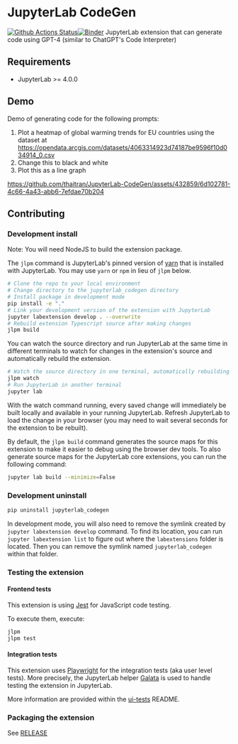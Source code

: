 # JupyterLab CodeGen

[![Github Actions Status](https://github.com/thaitran/JupyterLab-CodeGen/workflows/Build/badge.svg)](https://github.com/thaitran/JupyterLab-CodeGen/actions/workflows/build.yml)[![Binder](https://mybinder.org/badge_logo.svg)](https://mybinder.org/v2/gh/thaitran/JupyterLab-CodeGen/main?urlpath=lab)
JupyterLab extension that can generate code using GPT-4 (similar to ChatGPT's Code Interpreter)

## Requirements

- JupyterLab >= 4.0.0

## Demo

Demo of generating code for the following prompts:
1. Plot a heatmap of global warming trends for EU countries using the dataset at https://opendata.arcgis.com/datasets/4063314923d74187be9596f10d034914_0.csv
2. Change this to black and white
3. Plot this as a line graph

https://github.com/thaitran/JupyterLab-CodeGen/assets/432859/6d102781-4c66-4a43-abb6-7efdae70b204

## Contributing

### Development install

Note: You will need NodeJS to build the extension package.

The `jlpm` command is JupyterLab's pinned version of
[yarn](https://yarnpkg.com/) that is installed with JupyterLab. You may use
`yarn` or `npm` in lieu of `jlpm` below.

```bash
# Clone the repo to your local environment
# Change directory to the jupyterlab_codegen directory
# Install package in development mode
pip install -e "."
# Link your development version of the extension with JupyterLab
jupyter labextension develop . --overwrite
# Rebuild extension Typescript source after making changes
jlpm build
```

You can watch the source directory and run JupyterLab at the same time in different terminals to watch for changes in the extension's source and automatically rebuild the extension.

```bash
# Watch the source directory in one terminal, automatically rebuilding when needed
jlpm watch
# Run JupyterLab in another terminal
jupyter lab
```

With the watch command running, every saved change will immediately be built locally and available in your running JupyterLab. Refresh JupyterLab to load the change in your browser (you may need to wait several seconds for the extension to be rebuilt).

By default, the `jlpm build` command generates the source maps for this extension to make it easier to debug using the browser dev tools. To also generate source maps for the JupyterLab core extensions, you can run the following command:

```bash
jupyter lab build --minimize=False
```

### Development uninstall

```bash
pip uninstall jupyterlab_codegen
```

In development mode, you will also need to remove the symlink created by `jupyter labextension develop`
command. To find its location, you can run `jupyter labextension list` to figure out where the `labextensions`
folder is located. Then you can remove the symlink named `jupyterlab_codegen` within that folder.

### Testing the extension

#### Frontend tests

This extension is using [Jest](https://jestjs.io/) for JavaScript code testing.

To execute them, execute:

```sh
jlpm
jlpm test
```

#### Integration tests

This extension uses [Playwright](https://playwright.dev/docs/intro) for the integration tests (aka user level tests).
More precisely, the JupyterLab helper [Galata](https://github.com/jupyterlab/jupyterlab/tree/master/galata) is used to handle testing the extension in JupyterLab.

More information are provided within the [ui-tests](./ui-tests/README.md) README.

### Packaging the extension

See [RELEASE](RELEASE.md)
